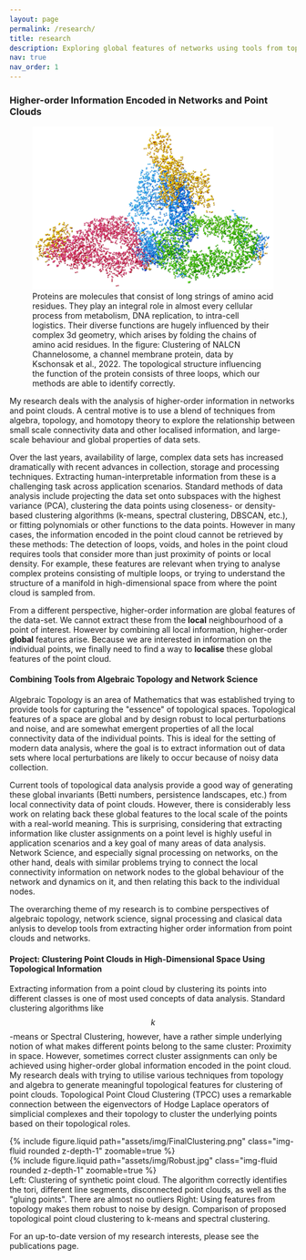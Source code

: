 ```yaml
---
layout: page
permalink: /research/
title: research
description: Exploring global features of networks using tools from topology, homotopy theory, algebra, and network science.
nav: true
nav_order: 1
---
```


### Higher-order Information Encoded in Networks and Point Clouds

<figure class="figure w-50 float-right m-3">
    <img src="../assets/img/protein.jpg" class="figure-img img-fluid rounded z-depth-1" alt="Clustered atoms of cool protein.">
    <figcaption class="figure-caption text-center">Proteins are molecules that consist of long strings of amino acid residues. They play an integral role in almost every cellular process from metabolism, DNA replication, to intra-cell logistics. Their diverse functions are hugely influenced by their complex 3d geometry, which arises by folding the chains of amino acid residues. In the figure: Clustering of NALCN Channelosome, a channel membrane protein, data by Kschonsak et al., 2022. The topological structure influencing the function of the protein consists of three loops, which our methods are able to identify correctly.</figcaption>
</figure>

My research deals with the analysis of higher-order information in networks and point clouds.
A central motive is to use a blend of techniques from algebra, topology, and homotopy theory to explore the relationship between small scale connectivity data and other localised information, and large-scale behaviour and global properties of data sets.

Over the last years, availability of large, complex data sets has increased dramatically with recent advances in collection, storage and processing techniques.
Extracting human-interpretable information from these is a challenging task across application scenarios.
Standard methods of data analysis include projecting the data set onto subspaces with the highest variance (PCA), clustering the data points using closeness- or density-based clustering algorithms (k-means, spectral clustering, DBSCAN, etc.), or fitting polynomials or other functions to the data points.
However in many cases, the information encoded in the point cloud cannot be retrieved by these methods: The detection of loops, voids, and holes in the point cloud requires tools that consider more than just proximity of points or local density.
For example, these features are relevant when trying to analyse complex proteins consisting of multiple loops, or trying to understand the structure of a manifold in high-dimensional space from where the point cloud is sampled from.

From a different perspective, higher-order information are global features of the data-set.
We cannot extract these from the **local** neighbourhood of a point of interest.
However by combining all local information, higher-order **global** features arise.
Because we are interested in information on the individual points, we finally need to find a way to **localise** these global features of the point cloud.

#### Combining Tools from Algebraic Topology and Network Science

Algebraic Topology is an area of Mathematics that was established trying to provide tools for capturing the "essence" of topological spaces.
Topological features of a space are global and by design robust to local perturbations and noise, and are somewhat emergent properties of all the local connectivity data of the individual points.
This is ideal for the setting of modern data analysis, where the goal is to extract information out of data sets where local perturbations are likely to occur because of noisy data collection.

Current tools of topological data analysis provide a good way of generating these global invariants (Betti numbers, persistence landscapes, etc.) from local connectivity data of point clouds.
However, there is considerably less work on relating back these global features to the local scale of the points with a real-world meaning.
This is surprising, considering that extracting information like cluster assignments on a point level is highly useful in application scenarios and a key goal of many areas of data analysis.
Network Science, and especially signal processing on networks, on the other hand, deals with similar problems trying to connect the local connectivity information on network nodes to the global behaviour of the network and dynamics on it, and then relating this back to the individual nodes.

The overarching theme of my research is to combine perspectives of algebraic topology, network science, signal processing and clasical data anlysis to develop tools from extracting higher order information from point clouds and networks.

#### Project: Clustering Point Clouds in High-Dimensional Space Using Topological Information

Extracting information from a point cloud by clustering its points into different classes is one of most used concepts of data analysis. Standard clustering algorithms like $$k$$-means or Spectral Clustering, however, have a rather simple underlying notion of what makes different points belong to the same cluster: Proximity in space. However, sometimes correct cluster assignments can only be achieved using higher-order global information encoded in the point cloud. My research deals with trying to utilise various techniques from topology and algebra to generate meaningful topological features for clustering of point clouds.
Topological Point Cloud Clustering (TPCC) uses a remarkable connection between the eigenvectors of Hodge Laplace operators of simplicial complexes and their topology to cluster the underlying points based on their topological roles.
<div class="row mt-3">
    <div class="col-sm mt-3 mt-md-0">
        {% include figure.liquid path="assets/img/FinalClustering.png" class="img-fluid rounded z-depth-1" zoomable=true %}
    </div>
    <div class="col-sm mt-3 mt-md-0">
        {% include figure.liquid path="assets/img/Robust.jpg" class="img-fluid rounded z-depth-1" zoomable=true %}
    </div>
</div>

<div class="caption">
    Left: Clustering of synthetic point cloud. The algorithm correctly identifies the tori, different line segments, disconnected point clouds, as well as the "gluing points". There are almost no outliers Right: Using features from topology makes them robust to noise by design. Comparison of proposed topological point cloud clustering to k-means and spectral clustering.
</div>

For an up-to-date version of my research interests, please see the publications page.